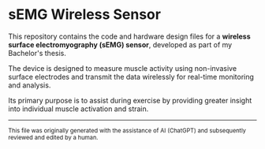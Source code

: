 # sEMG Wireless Sensor

This repository contains the code and hardware design files for a **wireless surface electromyography (sEMG) sensor**, developed as part of my Bachelor's thesis.

The device is designed to measure muscle activity using non-invasive surface electrodes and transmit the data wirelessly for real-time monitoring and analysis.

Its primary purpose is to assist during exercise by providing greater insight into individual muscle activation and strain.

  
---
<sub>This file was originally generated with the assistance of AI (ChatGPT) and subsequently reviewed and edited by a human.</sub>
